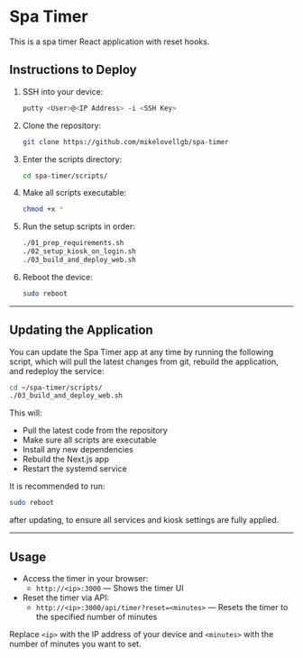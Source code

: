 # Spa Timer

This is a spa timer React application with reset hooks.

## Instructions to Deploy

1. SSH into your device:

   ```sh
   putty <User>@<IP Address> -i <SSH Key>
   ```

2. Clone the repository:

   ```sh
   git clone https://github.com/mikelovellgb/spa-timer
   ```

3. Enter the scripts directory:

   ```sh
   cd spa-timer/scripts/
   ```

4. Make all scripts executable:

   ```sh
   chmod +x *
   ```

5. Run the setup scripts in order:

   ```sh
   ./01_prep_requirements.sh
   ./02_setup_kiosk_on_login.sh
   ./03_build_and_deploy_web.sh
   ```

6. Reboot the device:

   ```sh
   sudo reboot
   ```

---

## Updating the Application

You can update the Spa Timer app at any time by running the following script, which will pull the latest changes from git, rebuild the application, and redeploy the service:

```sh
cd ~/spa-timer/scripts/
./03_build_and_deploy_web.sh
```

This will:
- Pull the latest code from the repository
- Make sure all scripts are executable
- Install any new dependencies
- Rebuild the Next.js app
- Restart the systemd service

It is recommended to run:

```sh
sudo reboot
```

after updating, to ensure all services and kiosk settings are fully applied.

---

## Usage

- Access the timer in your browser:
  - `http://<ip>:3000` — Shows the timer UI
- Reset the timer via API:
  - `http://<ip>:3000/api/timer?reset=<minutes>` — Resets the timer to the specified number of minutes

Replace `<ip>` with the IP address of your device and `<minutes>` with the number of minutes you want to set.


